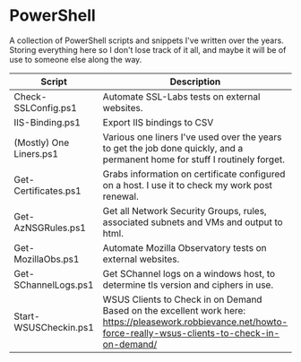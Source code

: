 # PowerShell
A collection of PowerShell scripts and snippets I've written over the years.  Storing everything here so I don't lose track of it all, and maybe it will be of use to someone else along the way.

| Script | Description |
| ------ | ----------- |  
| Check-SSLConfig.ps1 | Automate SSL-Labs tests on external websites. |
| IIS-Binding.ps1 | Export IIS bindings to CSV |
| (Mostly) One Liners.ps1 | Various one liners I've used over the years to get the job done quickly, and a permanent home for stuff I routinely forget. |
| Get-Certificates.ps1 | Grabs information on certificate configured on a host.  I use it to check my work post renewal. |
| Get-AzNSGRules.ps1 | Get all Network Security Groups, rules, associated subnets and VMs and output to html. |
| Get-MozillaObs.ps1 | Automate Mozilla Observatory tests on external websites. |
| Get-SChannelLogs.ps1 | Get SChannel logs on a windows host, to determine tls version and ciphers in use. |
| Start-WSUSCheckin.ps1 | WSUS Clients to Check in on Demand <br>Based on the excellent work here: https://pleasework.robbievance.net/howto-force-really-wsus-clients-to-check-in-on-demand/ |
